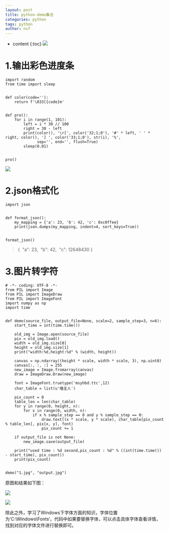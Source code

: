 ```yaml
---
layout: post
title: python-demo集合
categories: python
tags: python
author: nsf
---
```


* content
{:toc}
![](https://cdn.jsdelivr.net/gh/nsf-github/tdxlj.github.io@master/_posts/image/2019-12-25-python-demo集合.gif)




# 1.输出彩色进度条

```
import random
from time import sleep


def color(code=''):
    return f'\033[{code}m'


def pro():
    for i in range(1, 101):
        left = i * 30 // 100
        right = 30 - left
        print(color(), '\r[', color('32;1;0'), '#' * left, ' ' * right, color(), '] ', color('33;1;0'), str(i), '%',
              sep='', end='', flush=True)
        sleep(0.01)
        
        
pro()
```

![](https://cdn.jsdelivr.net/gh/nsf-github/tdxlj.github.io@master/_posts/image/2019-12-25-python-demo集合.gif)

# 2.json格式化

```
import json


def format_json():
    my_mapping = {'a': 23, 'b': 42, 'c': 0xc0ffee}
    print(json.dumps(my_mapping, indent=4, sort_keys=True))


format_json()
```

> {
> ​    "a": 23,
> ​    "b": 42,
> ​    "c": 12648430
> }	

# 3.图片转字符

```
# -*- coding: UTF-8 -*-
from PIL import Image
from PIL import ImageDraw
from PIL import ImageFont
import numpy as np
import time


def demo(source_file, output_file=None, scale=2, sample_step=3, n=6):
    start_time = int(time.time())

    old_img = Image.open(source_file)
    pix = old_img.load()
    width = old_img.size[0]
    height = old_img.size[1]
    print("width:%d,height:%d" % (width, height))

    canvas = np.ndarray((height * scale, width * scale, 3), np.uint8)
    canvas[:, :, :] = 255
    new_image = Image.fromarray(canvas)
    draw = ImageDraw.Draw(new_image)

    font = ImageFont.truetype('msyhbd.ttc',12)
    char_table = list(u'喵主人')

    pix_count = 0
    table_len = len(char_table)
    for y in range(0, height, n):
        for x in range(0, width, n):
            if x % sample_step == 0 and y % sample_step == 0:
                draw.text((x * scale, y * scale), char_table[pix_count % table_len], pix[x, y], font)
                pix_count += 1

    if output_file is not None:
        new_image.save(output_file)

    print("used time : %d second,pix_count : %d" % ((int(time.time()) - start_time), pix_count))
    print(pix_count)


demo("1.jpg", "output.jpg")
```

原图和结果如下图：

![](https://cdn.jsdelivr.net/gh/nsf-github/tdxlj.github.io@master/_posts/image/2020-01-27-python-demo31.jpg)

![](https://cdn.jsdelivr.net/gh/nsf-github/tdxlj.github.io@master/_posts/image/2020-01-27-python-demo32.jpg)

除此之外，学习了Windows下字体方面的知识，字体位置为’C:\Windows\Fonts‘，代码中如果要替换字体，可以点击具体字体查看详情，找到对应的字体文件进行替换即可。